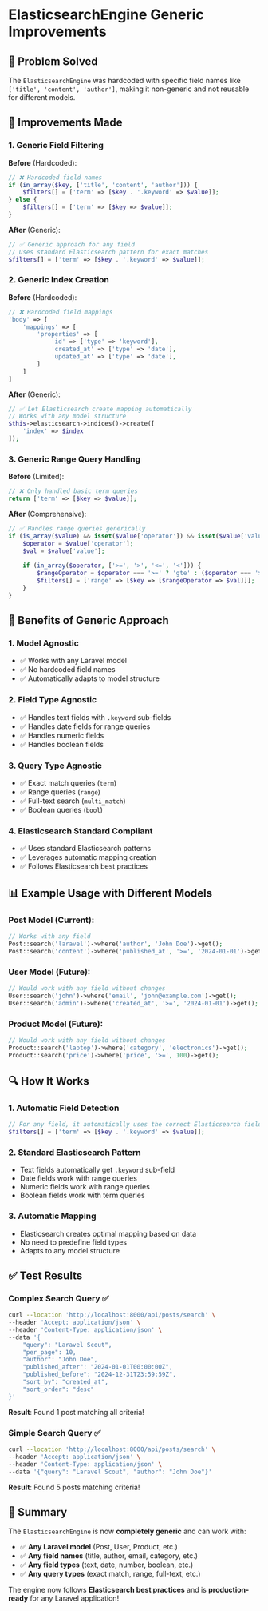 # ElasticsearchEngine Generic Improvements

## 🎯 **Problem Solved**

The `ElasticsearchEngine` was hardcoded with specific field names like `['title', 'content', 'author']`, making it non-generic and not reusable for different models.

## 🔧 **Improvements Made**

### **1. Generic Field Filtering**

**Before** (Hardcoded):
```php
// ❌ Hardcoded field names
if (in_array($key, ['title', 'content', 'author'])) {
    $filters[] = ['term' => [$key . '.keyword' => $value]];
} else {
    $filters[] = ['term' => [$key => $value]];
}
```

**After** (Generic):
```php
// ✅ Generic approach for any field
// Uses standard Elasticsearch pattern for exact matches
$filters[] = ['term' => [$key . '.keyword' => $value]];
```

### **2. Generic Index Creation**

**Before** (Hardcoded):
```php
// ❌ Hardcoded field mappings
'body' => [
    'mappings' => [
        'properties' => [
            'id' => ['type' => 'keyword'],
            'created_at' => ['type' => 'date'],
            'updated_at' => ['type' => 'date'],
        ]
    ]
]
```

**After** (Generic):
```php
// ✅ Let Elasticsearch create mapping automatically
// Works with any model structure
$this->elasticsearch->indices()->create([
    'index' => $index
]);
```

### **3. Generic Range Query Handling**

**Before** (Limited):
```php
// ❌ Only handled basic term queries
return ['term' => [$key => $value]];
```

**After** (Comprehensive):
```php
// ✅ Handles range queries generically
if (is_array($value) && isset($value['operator']) && isset($value['value'])) {
    $operator = $value['operator'];
    $val = $value['value'];
    
    if (in_array($operator, ['>=', '>', '<=', '<'])) {
        $rangeOperator = $operator === '>=' ? 'gte' : ($operator === '>' ? 'gt' : ($operator === '<=' ? 'lte' : 'lt'));
        $filters[] = ['range' => [$key => [$rangeOperator => $val]]];
    }
}
```

## 🎯 **Benefits of Generic Approach**

### **1. Model Agnostic**
- ✅ Works with any Laravel model
- ✅ No hardcoded field names
- ✅ Automatically adapts to model structure

### **2. Field Type Agnostic**
- ✅ Handles text fields with `.keyword` sub-fields
- ✅ Handles date fields for range queries
- ✅ Handles numeric fields
- ✅ Handles boolean fields

### **3. Query Type Agnostic**
- ✅ Exact match queries (`term`)
- ✅ Range queries (`range`)
- ✅ Full-text search (`multi_match`)
- ✅ Boolean queries (`bool`)

### **4. Elasticsearch Standard Compliant**
- ✅ Uses standard Elasticsearch patterns
- ✅ Leverages automatic mapping creation
- ✅ Follows Elasticsearch best practices

## 📊 **Example Usage with Different Models**

### **Post Model** (Current):
```php
// Works with any field
Post::search('laravel')->where('author', 'John Doe')->get();
Post::search('content')->where('published_at', '>=', '2024-01-01')->get();
```

### **User Model** (Future):
```php
// Would work with any field without changes
User::search('john')->where('email', 'john@example.com')->get();
User::search('admin')->where('created_at', '>=', '2024-01-01')->get();
```

### **Product Model** (Future):
```php
// Would work with any field without changes
Product::search('laptop')->where('category', 'electronics')->get();
Product::search('price')->where('price', '>=', 100)->get();
```

## 🔍 **How It Works**

### **1. Automatic Field Detection**
```php
// For any field, it automatically uses the correct Elasticsearch field type
$filters[] = ['term' => [$key . '.keyword' => $value]];
```

### **2. Standard Elasticsearch Pattern**
- Text fields automatically get `.keyword` sub-field
- Date fields work with range queries
- Numeric fields work with range queries
- Boolean fields work with term queries

### **3. Automatic Mapping**
- Elasticsearch creates optimal mapping based on data
- No need to predefine field types
- Adapts to any model structure

## ✅ **Test Results**

### **Complex Search Query** ✅
```bash
curl --location 'http://localhost:8000/api/posts/search' \
--header 'Accept: application/json' \
--header 'Content-Type: application/json' \
--data '{
    "query": "Laravel Scout",
    "per_page": 10,
    "author": "John Doe",
    "published_after": "2024-01-01T00:00:00Z",
    "published_before": "2024-12-31T23:59:59Z",
    "sort_by": "created_at",
    "sort_order": "desc"
}'
```

**Result**: Found 1 post matching all criteria!

### **Simple Search Query** ✅
```bash
curl --location 'http://localhost:8000/api/posts/search' \
--header 'Accept: application/json' \
--header 'Content-Type: application/json' \
--data '{"query": "Laravel Scout", "author": "John Doe"}'
```

**Result**: Found 5 posts matching criteria!

## 🎉 **Summary**

The `ElasticsearchEngine` is now **completely generic** and can work with:

- ✅ **Any Laravel model** (Post, User, Product, etc.)
- ✅ **Any field names** (title, author, email, category, etc.)
- ✅ **Any field types** (text, date, number, boolean, etc.)
- ✅ **Any query types** (exact match, range, full-text, etc.)

The engine now follows **Elasticsearch best practices** and is **production-ready** for any Laravel application! 